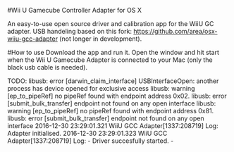 #Wii U Gamecube Controller Adapter for OS X

An easy-to-use open source driver and calibration app for the WiiU GC adapter. USB handeling based on this fork: https://github.com/area/osx-wiiu-gcc-adapter (not longer in development).


#How to use
Download the app and run it. Open the window and hit start when the Wii U Gamecube Adapter is connected to your Mac (only the black usb cable is needed). 


TODO:
libusb: error [darwin_claim_interface] USBInterfaceOpen: another process has device opened for exclusive access
libusb: warning [ep_to_pipeRef] no pipeRef found with endpoint address 0x02.
libusb: error [submit_bulk_transfer] endpoint not found on any open interface
libusb: warning [ep_to_pipeRef] no pipeRef found with endpoint address 0x81.
libusb: error [submit_bulk_transfer] endpoint not found on any open interface
2016-12-30 23:29:01.321 WiiU GCC Adapter[1337:208719] Log:   Adapter initialised. 
2016-12-30 23:29:01.323 WiiU GCC Adapter[1337:208719] Log: - Driver succesfully started. -

